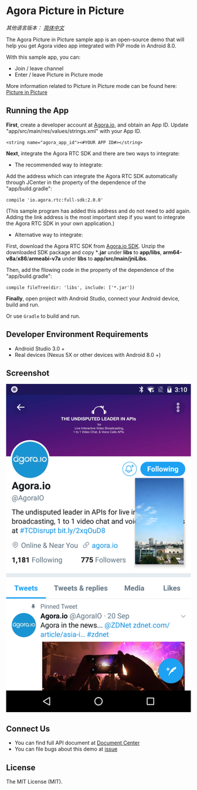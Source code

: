 # Agora Picture in Picture

*其他语言版本： [简体中文](README.zh.md)*

The Agora Picture in Picture sample app is an open-source demo that will help you get Agora video app integrated with PiP mode in Android 8.0.

With this sample app, you can:

- Join / leave channel
- Enter / leave Picture in Picture mode

More information related to Picture in Picture mode can be found here: [Picture in Picture](https://developer.android.com/guide/topics/ui/picture-in-picture.html)

## Running the App
**First**, create a developer account at [Agora.io](https://dashboard.agora.io/signin/), and obtain an App ID. Update "app/src/main/res/values/strings.xml" with your App ID.

```
<string name="agora_app_id"><#YOUR APP ID#></string>
```

**Next**, integrate the Agora RTC SDK and there are two ways to integrate:

- The recommended way to integrate:

Add the address which can integrate the Agora RTC SDK automatically through JCenter in the property of the dependence of the "app/build.gradle":
```
compile 'io.agora.rtc:full-sdk:2.0.0'
```
(This sample program has added this address and do not need to add again. Adding the link address is the most important step if you want to integrate the Agora RTC SDK in your own application.)

- Alternative way to integrate:

First, download the Agora RTC SDK from [Agora.io SDK](https://docs.agora.io/en/Agora%20Platform/downloads). Unzip the downloaded SDK package and copy ***.jar** under **libs** to **app/libs**, **arm64-v8a**/**x86**/**armeabi-v7a** under **libs** to **app/src/main/jniLibs**.

Then, add the fllowing code in the property of the dependence of the "app/build.gradle":

```
compile fileTree(dir: 'libs', include: ['*.jar'])
```

**Finally**, open project with Android Studio, connect your Android device, build and run.

Or use `Gradle` to build and run.

## Developer Environment Requirements
- Android Studio 3.0 +
- Real devices (Nexus 5X or other devices with Android 8.0 +)

## Screenshot
![pip sample with agora sdk](screenshots/pip-sample-agora.png)

## Connect Us
- You can find full API document at [Document Center](https://docs.agora.io/en/)
- You can file bugs about this demo at [issue](https://github.com/AgoraIO/Advanced-Video/issues)

## License
The MIT License (MIT).
